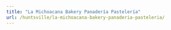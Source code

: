 ```yaml
---
title: "La Michoacana Bakery Panadería Pastelería"
url: /huntsville/la-michoacana-bakery-panaderia-pasteleria/
---
```

